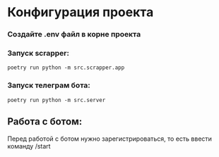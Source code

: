 # Конфигурация проекта

### Создайте .env файл в корне проекта 

### Запуск scrapper:
` poetry run python -m src.scrapper.app `

### Запуск телеграм бота:
`poetry run python -m src.server`

## Работа с ботом:
Перед работой с ботом нужно зарегистрироваться, то есть ввести команду /start